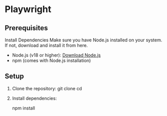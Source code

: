 # Playwright
## Prerequisites
Install Dependencies Make sure you have Node.js installed on your system. If not, download and install it from here.
- Node.js (v18 or higher): [Download Node.js](https://nodejs.org/)
- npm (comes with Node.js installation)


## Setup
1. Clone the repository:
   git clone <repository-url>
   cd <project-directory>

2. Install dependencies:

   npm install
